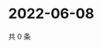 # 2022-06-08

共 0 条

<!-- BEGIN WEIBO -->
<!-- 最后更新时间 Wed Jun 08 2022 00:18:15 GMT+0800 (China Standard Time) -->

<!-- END WEIBO -->
